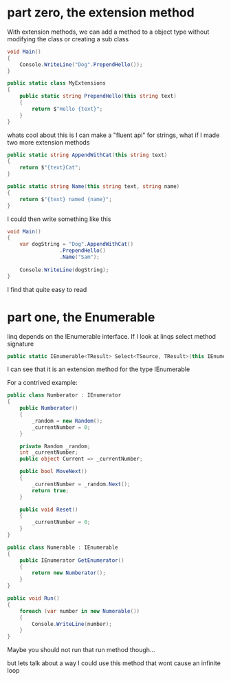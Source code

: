 # part zero, the extension method
With extension methods, we can add a method to a object type without modifying the class or creating a sub class
```c#
void Main()
{
	Console.WriteLine("Dog".PrependHello());
}

public static class MyExtensions
{
	public static string PrependHello(this string text)
	{
		return $"Hello {text}";
	}
}
````

whats cool about this is I can make a "fluent api" for strings, what if I made two more extension methods

```c#
public static string AppendWithCat(this string text)
{
	return $"{text}Cat";
}

public static string Name(this string text, string name)
{
	return $"{text} named {name}";
}
```
I could then write something like this

```c#
void Main()
{
	var dogString = "Dog".AppendWithCat()
			     .PrependHello()
			     .Name("Sam");
	
	Console.WriteLine(dogString);
}

```
I find that quite easy to read

# part one, the Enumerable

linq depends on the IEnumerable<T> interface. If I look at linqs select method signature
```c#
public static IEnumerable<TResult> Select<TSource, TResult>(this IEnumerable<TSource> source, Func<TSource, TResult> selector);
````
I can see that it is an extension method for the type IEnumerable<TSource>
 
For a contrived example:

````c#
public class Numberator : IEnumerator
{
	public Numberator()
	{
		_random = new Random();
		_currentNumber = 0;
	}

	private Random _random;
	int _currentNumber;
	public object Current => _currentNumber;

	public bool MoveNext()
	{
		_currentNumber = _random.Next();
		return true;
	}

	public void Reset()
	{
		_currentNumber = 0;
	}
}

public class Numerable : IEnumerable
{
	public IEnumerator GetEnumerator()
	{
		return new Numberator();
	}
}

public void Run()
{
	foreach (var number in new Numerable())
	{
		Console.WriteLine(number);
	}
}

````
Maybe you should not run that run method though...

but lets talk about a way I could use this method that wont cause an infinite loop

